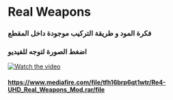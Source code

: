 # Real Weapons


### فكرة المود و طريقة التركيب موجودة داخل المقطع
### اضغط الصورة لتوجه للفيديو

[![Watch the video](https://i.ytimg.com/vi/FsL2O529l8o/hqdefault.jpg)](https://youtu.be/FsL2O529l8o)

#### <https://www.mediafire.com/file/tfh16brp6qt1wtr/Re4-UHD_Real_Weapons_Mod.rar/file>
